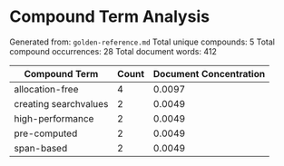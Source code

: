 # Compound Term Analysis

Generated from: `golden-reference.md`
Total unique compounds: 5
Total compound occurrences: 28
Total document words: 412

| Compound Term | Count | Document Concentration |
|---------------|-------|------------------------|
| allocation-free | 4 | 0.0097 |
| creating searchvalues | 2 | 0.0049 |
| high-performance | 2 | 0.0049 |
| pre-computed | 2 | 0.0049 |
| span-based | 2 | 0.0049 |

